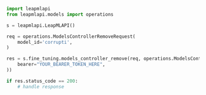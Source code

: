 <!-- Start SDK Example Usage -->
```python
import leapmlapi
from leapmlapi.models import operations

s = leapmlapi.LeapMLAPI()

req = operations.ModelsControllerRemoveRequest(
    model_id='corrupti',
)

res = s.fine_tuning.models_controller_remove(req, operations.ModelsControllerRemoveSecurity(
    bearer="YOUR_BEARER_TOKEN_HERE",
))

if res.status_code == 200:
    # handle response
```
<!-- End SDK Example Usage -->